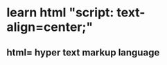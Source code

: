 <html>
  <head>
    <title>demo</title>
  </head>
  <body>
    <h1>learn html "script: text-align=center;"</h1>
    <h2>html= hyper text markup language</h2>
    
  </body>
</html>
